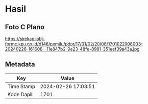 # Hasil

## Foto C Plano

https://sirekap-obj-formc.kpu.go.id/d146/pemilu/pdpr/17/01/02/20/08/1701022008003-20240226-161608--11e847b2-9e23-48fe-8981-351eef39a43a.jpg


## Metadata

| Key        | Value               |
| ---------- | ------------------- |
| Time Stamp | 2024-02-26 17:03:51 |
| Kode Dapil | 1701                |




